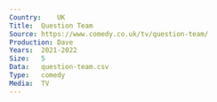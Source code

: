 ```yaml
---
Country:	UK
Title:	Question Team
Source:	https://www.comedy.co.uk/tv/question-team/
Production:	Dave
Years:	2021-2022
Size:	5
Data:	question-team.csv
Type:	comedy
Media:	TV
---
```

